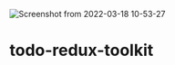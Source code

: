 ![Screenshot from 2022-03-18 10-53-27](https://user-images.githubusercontent.com/95620433/158959463-a5cdea9d-f335-4066-8146-674629cdd7aa.png)
# todo-redux-toolkit
